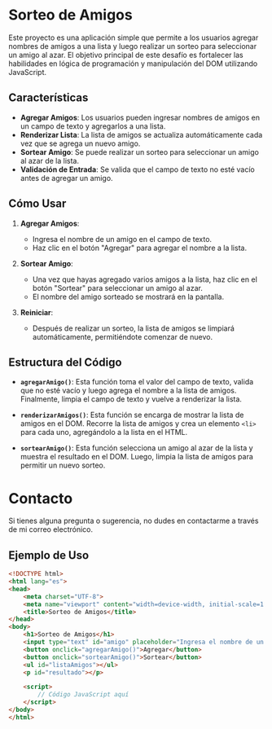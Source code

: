 
# Sorteo de Amigos

Este proyecto es una aplicación simple que permite a los usuarios agregar nombres de amigos a una lista y luego realizar un sorteo para seleccionar un amigo al azar. El objetivo principal de este desafío es fortalecer las habilidades en lógica de programación y manipulación del DOM utilizando JavaScript.

## Características

- **Agregar Amigos**: Los usuarios pueden ingresar nombres de amigos en un campo de texto y agregarlos a una lista.
- **Renderizar Lista**: La lista de amigos se actualiza automáticamente cada vez que se agrega un nuevo amigo.
- **Sortear Amigo**: Se puede realizar un sorteo para seleccionar un amigo al azar de la lista.
- **Validación de Entrada**: Se valida que el campo de texto no esté vacío antes de agregar un amigo.

## Cómo Usar

1. **Agregar Amigos**:
   - Ingresa el nombre de un amigo en el campo de texto.
   - Haz clic en el botón "Agregar" para agregar el nombre a la lista.

2. **Sortear Amigo**:
   - Una vez que hayas agregado varios amigos a la lista, haz clic en el botón "Sortear" para seleccionar un amigo al azar.
   - El nombre del amigo sorteado se mostrará en la pantalla.

3. **Reiniciar**:
   - Después de realizar un sorteo, la lista de amigos se limpiará automáticamente, permitiéndote comenzar de nuevo.

## Estructura del Código

- **`agregarAmigo()`**: Esta función toma el valor del campo de texto, valida que no esté vacío y luego agrega el nombre a la lista de amigos. Finalmente, limpia el campo de texto y vuelve a renderizar la lista.
  
- **`renderizarAmigos()`**: Esta función se encarga de mostrar la lista de amigos en el DOM. Recorre la lista de amigos y crea un elemento `<li>` para cada uno, agregándolo a la lista en el HTML.

- **`sortearAmigo()`**: Esta función selecciona un amigo al azar de la lista y muestra el resultado en el DOM. Luego, limpia la lista de amigos para permitir un nuevo sorteo.

# Contacto
Si tienes alguna pregunta o sugerencia, no dudes en contactarme a través de mi correo electrónico.

## Ejemplo de Uso

```html
<!DOCTYPE html>
<html lang="es">
<head>
    <meta charset="UTF-8">
    <meta name="viewport" content="width=device-width, initial-scale=1.0">
    <title>Sorteo de Amigos</title>
</head>
<body>
    <h1>Sorteo de Amigos</h1>
    <input type="text" id="amigo" placeholder="Ingresa el nombre de un amigo">
    <button onclick="agregarAmigo()">Agregar</button>
    <button onclick="sortearAmigo()">Sortear</button>
    <ul id="listaAmigos"></ul>
    <p id="resultado"></p>

    <script>
        // Código JavaScript aquí
    </script>
</body>
</html>
